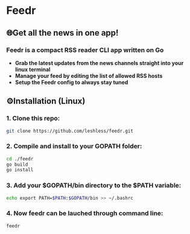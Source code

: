# Feedr

## 🌐Get all the news in one app!
### Feedr is a compact RSS reader CLI app written on Go
 - **Grab the latest updates from the news channels straight into your linux terminal**
 - **Manage your feed by editing the list of allowed RSS hosts**
 - **Setup the Feedr config to always stay tuned**

## ⚙️Installation (Linux)
### 1. Clone this repo:
```bash
git clone https://github.com/leshless/feedr.git
```
### 2. Compile and install to your GOPATH folder:
```bash
cd ./feedr
go build
go install
```
### 3. Add your $GOPATH/bin directory to the $PATH variable:
```bash
echo export PATH=$PATH:$GOPATH/bin >> ~/.bashrc
```
### 4. Now feedr can be lauched through command line:
```bach
feedr
```